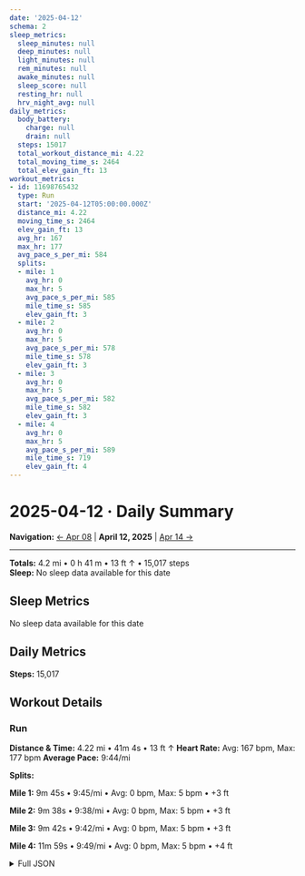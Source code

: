 ```yaml
---
date: '2025-04-12'
schema: 2
sleep_metrics:
  sleep_minutes: null
  deep_minutes: null
  light_minutes: null
  rem_minutes: null
  awake_minutes: null
  sleep_score: null
  resting_hr: null
  hrv_night_avg: null
daily_metrics:
  body_battery:
    charge: null
    drain: null
  steps: 15017
  total_workout_distance_mi: 4.22
  total_moving_time_s: 2464
  total_elev_gain_ft: 13
workout_metrics:
- id: 11698765432
  type: Run
  start: '2025-04-12T05:00:00.000Z'
  distance_mi: 4.22
  moving_time_s: 2464
  elev_gain_ft: 13
  avg_hr: 167
  max_hr: 177
  avg_pace_s_per_mi: 584
  splits:
  - mile: 1
    avg_hr: 0
    max_hr: 5
    avg_pace_s_per_mi: 585
    mile_time_s: 585
    elev_gain_ft: 3
  - mile: 2
    avg_hr: 0
    max_hr: 5
    avg_pace_s_per_mi: 578
    mile_time_s: 578
    elev_gain_ft: 3
  - mile: 3
    avg_hr: 0
    max_hr: 5
    avg_pace_s_per_mi: 582
    mile_time_s: 582
    elev_gain_ft: 3
  - mile: 4
    avg_hr: 0
    max_hr: 5
    avg_pace_s_per_mi: 589
    mile_time_s: 719
    elev_gain_ft: 4
---
```

# 2025-04-12 · Daily Summary

**Navigation:** [← Apr 08](08) | **April 12, 2025** | [Apr 14 →](14)

---
**Totals:** 4.2 mi • 0 h 41 m • 13 ft ↑ • 15,017 steps  
**Sleep:** No sleep data available for this date

## Sleep Metrics
No sleep data available for this date

## Daily Metrics
**Steps:** 15,017

## Workout Details
### Run
**Distance & Time:** 4.22 mi • 41m 4s • 13 ft ↑
**Heart Rate:** Avg: 167 bpm, Max: 177 bpm
**Average Pace:** 9:44/mi

**Splits:**

**Mile 1:** 9m 45s • 9:45/mi • Avg: 0 bpm, Max: 5 bpm • +3 ft

**Mile 2:** 9m 38s • 9:38/mi • Avg: 0 bpm, Max: 5 bpm • +3 ft

**Mile 3:** 9m 42s • 9:42/mi • Avg: 0 bpm, Max: 5 bpm • +3 ft

**Mile 4:** 11m 59s • 9:49/mi • Avg: 0 bpm, Max: 5 bpm • +4 ft



<details>
<summary>Full JSON</summary>

```json
{
  "date": "2025-04-12",
  "schema": 2,
  "sleep_metrics": {
    "sleep_minutes": null,
    "deep_minutes": null,
    "light_minutes": null,
    "rem_minutes": null,
    "awake_minutes": null,
    "sleep_score": null,
    "resting_hr": null,
    "hrv_night_avg": null
  },
  "daily_metrics": {
    "body_battery": {
      "charge": null,
      "drain": null
    },
    "steps": 15017,
    "total_workout_distance_mi": 4.22,
    "total_moving_time_s": 2464,
    "total_elev_gain_ft": 13
  },
  "workout_metrics": [
    {
      "id": 11698765432,
      "type": "Run",
      "start": "2025-04-12T05:00:00.000Z",
      "distance_mi": 4.22,
      "moving_time_s": 2464,
      "elev_gain_ft": 13,
      "avg_hr": 167,
      "max_hr": 177,
      "avg_pace_s_per_mi": 584,
      "splits": [
        {
          "mile": 1,
          "avg_hr": 0,
          "max_hr": 5,
          "avg_pace_s_per_mi": 585,
          "mile_time_s": 585,
          "elev_gain_ft": 3
        },
        {
          "mile": 2,
          "avg_hr": 0,
          "max_hr": 5,
          "avg_pace_s_per_mi": 578,
          "mile_time_s": 578,
          "elev_gain_ft": 3
        },
        {
          "mile": 3,
          "avg_hr": 0,
          "max_hr": 5,
          "avg_pace_s_per_mi": 582,
          "mile_time_s": 582,
          "elev_gain_ft": 3
        },
        {
          "mile": 4,
          "avg_hr": 0,
          "max_hr": 5,
          "avg_pace_s_per_mi": 589,
          "mile_time_s": 719,
          "elev_gain_ft": 4
        }
      ]
    }
  ]
}
```
</details>
